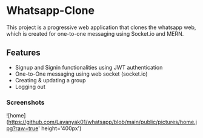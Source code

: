 # Whatsapp-Clone

This project is a progressive web application that clones the whatsapp web, which is created for one-to-one messaging using Socket.io and MERN.

## Features

 - Signup and Signin functionalities using JWT authentication
 - One-to-One messaging using web socket (socket.io)
 - Creating & updating a group
 - Logging out

### Screenshots

![home](https://github.com/Lavanyak01/whatsapp/blob/main/public/pictures/home.jpg?raw=true' height='400px')
